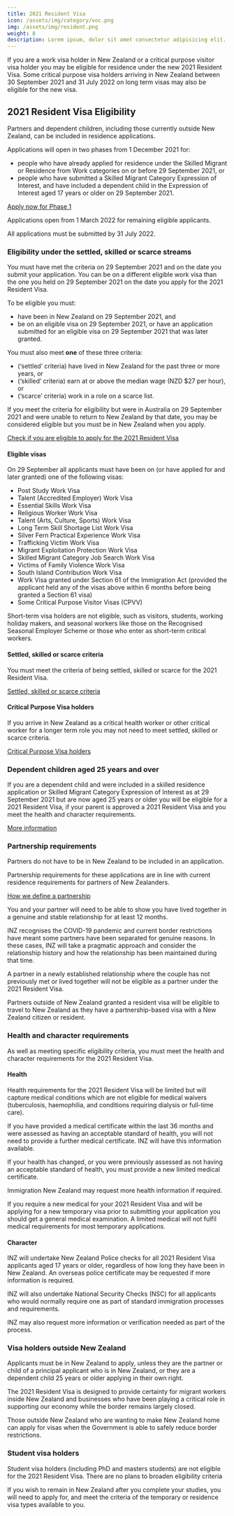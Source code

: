 ```yaml
---
title: 2021 Resident Visa
icon: /assets/img/category/voc.png
img: /assets/img/resident.png
weight: 8
description: Lorem ipsum, dolor sit amet consectetur adipisicing elit. Aliquid quasi similique totam, molestias necessitatibus rem dignissimos reprehenderit facilis laborum qui.
---
```


If you are a work visa holder in New Zealand or a critical purpose visitor visa holder you may be eligible for residence under the new 2021 Resident Visa. Some critical purpose visa holders arriving in New Zealand between 30 September 2021 and 31 July 2022 on long term visas may also be eligible for the new visa.

## 2021 Resident Visa Eligibility

Partners and dependent children, including those currently outside New Zealand, can be included in residence applications.

Applications will open in two phases from 1 December 2021 for:

- people who have already applied for residence under the Skilled Migrant or Residence from Work categories on or before 29 September 2021, or
- people who have submitted a Skilled Migrant Category Expression of Interest, and have included a dependent child in the Expression of Interest aged 17 years or older on 29 September 2021.

[Apply now for Phase 1](https://www.immigration.govt.nz/new-zealand-visas/apply-for-a-visa/about-visa/2021-resident-visa)

Applications open from 1 March 2022 for remaining eligible applicants.

All applications must be submitted by 31 July 2022.

### Eligibility under the settled, skilled or scarce streams

You must have met the criteria on 29 September 2021 and on the date you submit your application. You can be on a different eligible work visa than the one you held on 29 September 2021 on the date you apply for the 2021 Resident Visa.

To be eligible you must:

- have been in New Zealand on 29 September 2021, and
- be on an eligible visa on 29 September 2021, or have an application submitted for an eligible visa on 29 September 2021 that was later granted.

You must also meet **one** of these three criteria:

- (‘settled’ criteria) have lived in New Zealand for the past three or more years, or
- (‘skilled’ criteria) earn at or above the median wage (NZD $27 per hour), or
- (‘scarce’ criteria) work in a role on a scarce list.

If you meet the criteria for eligibility but were in Australia on 29 September 2021 and were unable to return to New Zealand by that date, you may be considered eligible but you must be in New Zealand when you apply.

[Check if you are eligible to apply for the 2021 Resident Visa](https://www.immigration.govt.nz/formshelp/one-off-residence-checker)

#### Eligible visas

On 29 September all applicants must have been on (or have applied for and later granted) one of the following visas:

- Post Study Work Visa
- Talent (Accredited Employer) Work Visa
- Essential Skills Work Visa
- Religious Worker Work Visa
- Talent (Arts, Culture, Sports) Work Visa
- Long Term Skill Shortage List Work Visa
- Silver Fern Practical Experience Work Visa
- Trafficking Victim Work Visa
- Migrant Exploitation Protection Work Visa
- Skilled Migrant Category Job Search Work Visa
- Victims of Family Violence Work Visa
- South Island Contribution Work Visa
- Work Visa granted under Section 61 of the Immigration Act (provided the applicant held any of the visas above within 6 months before being granted a Section 61 visa)
- Some Critical Purpose Visitor Visas (CPVV)

Short-term visa holders are not eligible, such as visitors, students, working holiday makers, and seasonal workers like those on the Recognised Seasonal Employer Scheme or those who enter as short-term critical workers.

#### Settled, skilled or scarce criteria

You must meet the criteria of being settled, skilled or scarce for the 2021 Resident Visa.

[Settled, skilled or scarce criteria](https://www.immigration.govt.nz/new-zealand-visas/already-have-a-visa/one-off-residence-visa/settled-skilled-or-scarce-criteria)

#### Critical Purpose Visa holders

If you arrive in New Zealand as a critical health worker or other critical worker for a longer term role you may not need to meet settled, skilled or scarce criteria.

[Critical Purpose Visa holders](https://www.immigration.govt.nz/new-zealand-visas/already-have-a-visa/one-off-residence-visa/critical-purpose-visa-holders)

### Dependent children aged 25 years and over

If you are a dependent child and were included in a skilled residence application or Skilled Migrant Category Expression of Interest as at 29 September 2021 but are now aged 25 years or older you will be eligible for a 2021 Resident Visa, if your parent is approved a 2021 Resident Visa and you meet the health and character requirements.

[More information](https://www.immigration.govt.nz/new-zealand-visas/already-have-a-visa/one-off-residence-visa/dependent-children-aged-25-years-and-over)

### Partnership requirements

Partners do not have to be in New Zealand to be included in an application.

Partnership requirements for these applications are in line with current residence requirements for partners of New Zealanders.

[How we define a partnership](https://www.immigration.govt.nz/new-zealand-visas/apply-for-a-visa/tools-and-information/support-family/partnership)

You and your partner will need to be able to show you have lived together in a genuine and stable relationship for at least 12 months.

INZ recognises the COVID-19 pandemic and current border restrictions have meant some partners have been separated for genuine reasons. In these cases, INZ will take a pragmatic approach and consider the relationship history and how the relationship has been maintained during that time.

A partner in a newly established relationship where the couple has not previously met or lived together will not be eligible as a partner under the 2021 Resident Visa.

Partners outside of New Zealand granted a resident visa will be eligible to travel to New Zealand as they have a partnership-based visa with a New Zealand citizen or resident.

### Health and character requirements

As well as meeting specific eligibility criteria, you must meet the health and character requirements for the 2021 Resident Visa.

#### Health

Health requirements for the 2021 Resident Visa will be limited but will capture medical conditions which are not eligible for medical waivers (tuberculosis, haemophilia, and conditions requiring dialysis or full-time care).

If you have provided a medical certificate within the last 36 months and were assessed as having an acceptable standard of health, you will not need to provide a further medical certificate. INZ will have this information available.

If your health has changed, or you were previously assessed as not having an acceptable standard of health, you must provide a new limited medical certificate.

Immigration New Zealand may request more health information if required.

If you require a new medical for your 2021 Resident Visa and will be applying for a new temporary visa prior to submitting your application you should get a general medical examination. A limited medical will not fulfil medical requirements for most temporary applications.

#### Character

INZ will undertake New Zealand Police checks for all 2021 Resident Visa applicants aged 17 years or older, regardless of how long they have been in New Zealand. An overseas police certificate may be requested if more information is required.

INZ will also undertake National Security Checks (NSC) for all applicants who would normally require one as part of standard immigration processes and requirements.

INZ may also request more information or verification needed as part of the process.

### Visa holders outside New Zealand

Applicants must be in New Zealand to apply, unless they are the partner or child of a principal applicant who is in New Zealand, or they are a dependent child 25 years or older applying in their own right.

The 2021 Resident Visa is designed to provide certainty for migrant workers inside New Zealand and businesses who have been playing a critical role in supporting our economy while the border remains largely closed.

Those outside New Zealand who are wanting to make New Zealand home can apply for visas when the Government is able to safely reduce border restrictions.

### Student visa holders

Student visa holders (including PhD and masters students) are not eligible for the 2021 Resident Visa. There are no plans to broaden eligibility criteria

If you wish to remain in New Zealand after you complete your studies, you will need to apply for, and meet the criteria of the temporary or residence visa types available to you.
